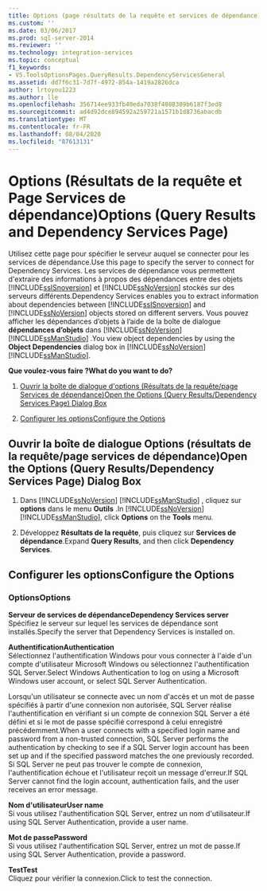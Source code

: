 ```yaml
---
title: Options (page résultats de la requête et services de dépendance) | Microsoft Docs
ms.custom: ''
ms.date: 03/06/2017
ms.prod: sql-server-2014
ms.reviewer: ''
ms.technology: integration-services
ms.topic: conceptual
f1_keywords:
- VS.ToolsOptionsPages.QueryResults.DependencyServicesGeneral
ms.assetid: dd7f6c31-7d7f-4972-854a-1419a2826dca
author: lrtoyou1223
ms.author: lle
ms.openlocfilehash: 356714ee933fb40eda7038f4088309b6187f3ed8
ms.sourcegitcommit: ad4d92dce894592a259721a1571b1d8736abacdb
ms.translationtype: MT
ms.contentlocale: fr-FR
ms.lasthandoff: 08/04/2020
ms.locfileid: "87613131"
---
```

# <a name="options-query-results-and-dependency-services-page"></a><span data-ttu-id="28723-102">Options (Résultats de la requête et Page Services de dépendance)</span><span class="sxs-lookup"><span data-stu-id="28723-102">Options (Query Results and Dependency Services Page)</span></span>
  <span data-ttu-id="28723-103">Utilisez cette page pour spécifier le serveur auquel se connecter pour les services de dépendance.</span><span class="sxs-lookup"><span data-stu-id="28723-103">Use this page to specify the server to connect for Dependency Services.</span></span> <span data-ttu-id="28723-104">Les services de dépendance vous permettent d'extraire des informations à propos des dépendances entre des objets [!INCLUDE[ssISnoversion](../includes/ssisnoversion-md.md)] et [!INCLUDE[ssNoVersion](../includes/ssnoversion-md.md)] stockés sur des serveurs différents.</span><span class="sxs-lookup"><span data-stu-id="28723-104">Dependency Services enables you to extract information about dependencies between [!INCLUDE[ssISnoversion](../includes/ssisnoversion-md.md)] and [!INCLUDE[ssNoVersion](../includes/ssnoversion-md.md)] objects stored on different servers.</span></span> <span data-ttu-id="28723-105">Vous pouvez afficher les dépendances d’objets à l’aide de la boîte de dialogue **dépendances d’objets** dans [!INCLUDE[ssNoVersion](../includes/ssnoversion-md.md)] [!INCLUDE[ssManStudio](../includes/ssmanstudio-md.md)] .</span><span class="sxs-lookup"><span data-stu-id="28723-105">You view object dependencies by using the **Object Dependencies** dialog box in [!INCLUDE[ssNoVersion](../includes/ssnoversion-md.md)][!INCLUDE[ssManStudio](../includes/ssmanstudio-md.md)].</span></span>  
  
 <span data-ttu-id="28723-106">**Que voulez-vous faire ?**</span><span class="sxs-lookup"><span data-stu-id="28723-106">**What do you want to do?**</span></span>  
  
1.  [<span data-ttu-id="28723-107">Ouvrir la boîte de dialogue d'options (Résultats de la requête/page Services de dépendance)</span><span class="sxs-lookup"><span data-stu-id="28723-107">Open the Options (Query Results/Dependency Services Page) Dialog Box</span></span>](#open_dialog)  
  
2.  [<span data-ttu-id="28723-108">Configurer les options</span><span class="sxs-lookup"><span data-stu-id="28723-108">Configure the Options</span></span>](#options)  
  
##  <a name="open-the-options-query-resultsdependency-services-page-dialog-box"></a><a name="open_dialog"></a><span data-ttu-id="28723-109">Ouvrir la boîte de dialogue Options (résultats de la requête/page services de dépendance)</span><span class="sxs-lookup"><span data-stu-id="28723-109">Open the Options (Query Results/Dependency Services Page) Dialog Box</span></span>  
  
1.  <span data-ttu-id="28723-110">Dans [!INCLUDE[ssNoVersion](../includes/ssnoversion-md.md)] [!INCLUDE[ssManStudio](../includes/ssmanstudio-md.md)] , cliquez sur **options** dans le menu **Outils** .</span><span class="sxs-lookup"><span data-stu-id="28723-110">In [!INCLUDE[ssNoVersion](../includes/ssnoversion-md.md)][!INCLUDE[ssManStudio](../includes/ssmanstudio-md.md)], click **Options** on the **Tools** menu.</span></span>  
  
2.  <span data-ttu-id="28723-111">Développez **Résultats de la requête**, puis cliquez sur **Services de dépendance**.</span><span class="sxs-lookup"><span data-stu-id="28723-111">Expand **Query Results**, and then click **Dependency Services**.</span></span>  
  
##  <a name="configure-the-options"></a><a name="options"></a> <span data-ttu-id="28723-112">Configurer les options</span><span class="sxs-lookup"><span data-stu-id="28723-112">Configure the Options</span></span>  
  
### <a name="options"></a><span data-ttu-id="28723-113">Options</span><span class="sxs-lookup"><span data-stu-id="28723-113">Options</span></span>  
 <span data-ttu-id="28723-114">**Serveur de services de dépendance**</span><span class="sxs-lookup"><span data-stu-id="28723-114">**Dependency Services server**</span></span>  
 <span data-ttu-id="28723-115">Spécifiez le serveur sur lequel les services de dépendance sont installés.</span><span class="sxs-lookup"><span data-stu-id="28723-115">Specify the server that Dependency Services is installed on.</span></span>  
  
 <span data-ttu-id="28723-116">**Authentification**</span><span class="sxs-lookup"><span data-stu-id="28723-116">**Authentication**</span></span>  
 <span data-ttu-id="28723-117">Sélectionnez l'authentification Windows pour vous connecter à l'aide d'un compte d'utilisateur Microsoft Windows ou sélectionnez l'authentification SQL Server.</span><span class="sxs-lookup"><span data-stu-id="28723-117">Select Windows Authentication to log on using a Microsoft Windows user account, or select SQL Server Authentication.</span></span>  
  
 <span data-ttu-id="28723-118">Lorsqu'un utilisateur se connecte avec un nom d'accès et un mot de passe spécifiés à partir d'une connexion non autorisée, SQL Server réalise l'authentification en vérifiant si un compte de connexion SQL Server a été défini et si le mot de passe spécifié correspond à celui enregistré précédemment.</span><span class="sxs-lookup"><span data-stu-id="28723-118">When a user connects with a specified login name and password from a non-trusted connection, SQL Server performs the authentication by checking to see if a SQL Server login account has been set up and if the specified password matches the one previously recorded.</span></span> <span data-ttu-id="28723-119">Si SQL Server ne peut pas trouver le compte de connexion, l'authentification échoue et l'utilisateur reçoit un message d'erreur.</span><span class="sxs-lookup"><span data-stu-id="28723-119">If SQL Server cannot find the login account, authentication fails, and the user receives an error message.</span></span>  
  
 <span data-ttu-id="28723-120">**Nom d'utilisateur**</span><span class="sxs-lookup"><span data-stu-id="28723-120">**User name**</span></span>  
 <span data-ttu-id="28723-121">Si vous utilisez l'authentification SQL Server, entrez un nom d'utilisateur.</span><span class="sxs-lookup"><span data-stu-id="28723-121">If using SQL Server Authentication, provide a user name.</span></span>  
  
 <span data-ttu-id="28723-122">**Mot de passe**</span><span class="sxs-lookup"><span data-stu-id="28723-122">**Password**</span></span>  
 <span data-ttu-id="28723-123">Si vous utilisez l'authentification SQL Server, entrez un mot de passe.</span><span class="sxs-lookup"><span data-stu-id="28723-123">If using SQL Server Authentication, provide a password.</span></span>  
  
 <span data-ttu-id="28723-124">**Test**</span><span class="sxs-lookup"><span data-stu-id="28723-124">**Test**</span></span>  
 <span data-ttu-id="28723-125">Cliquez pour vérifier la connexion.</span><span class="sxs-lookup"><span data-stu-id="28723-125">Click to test the connection.</span></span>